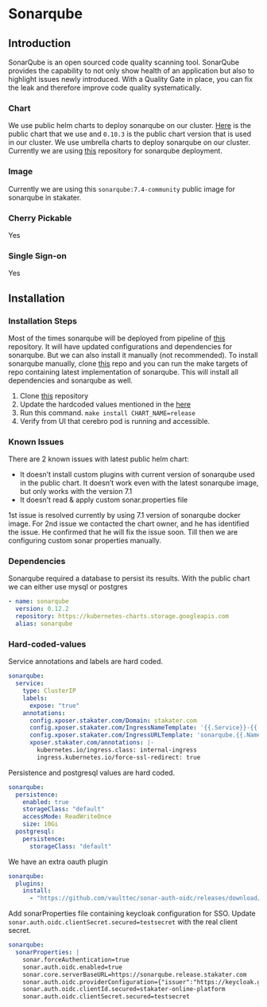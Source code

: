 # Sonarqube

## Introduction

SonarQube is an open sourced code quality scanning tool. SonarQube provides the capability to not only show health of an application but also to highlight issues newly introduced. With a Quality Gate in place, you can fix the leak and therefore improve code quality systematically.

### Chart

We use public helm charts to deploy sonarqube on our cluster. [Here](https://github.com/helm/charts/tree/master/stable/sonarqube) is the public chart that we use and `0.10.3` is the public chart version that is used in our cluster. We use umbrella charts to deploy sonarqube on our cluster. Currently we are using [this](https://github.com/stakater/stakaterkubehelmrelease) repository for sonarqube deployment.

### Image

Currently we are using this `sonarqube:7.4-community` public image for sonarqube in stakater.

### Cherry Pickable

Yes

### Single Sign-on

Yes

## Installation

### Installation Steps

Most of the times sonarqube will be deployed from pipeline of [this](https://github.com/stakater/stakaterkubehelmRelease) repository. It will have updated configurations and dependencies for sonarqube. But we can also install it manually (not recommended). To install sonarqube manually, clone [this](https://github.com/stakater/stakaterkubehelmRelease) repo and you can run the make targets of repo containing latest implementation of sonarqube. This will install all dependencies and sonarqube as well.

1. Clone [this](https://github.com/stakater/stakaterkubehelmRelease) repository
2. Update the hardcoded values mentioned in the [here](#Hard-coded-values)
3. Run this command. `make install CHART_NAME=release`
4. Verify from UI that cerebro pod is running and accessible.

### Known Issues

There are 2 known issues with latest public helm chart:

* It doesn’t install custom plugins with current version of sonarqube used in the public chart. It doesn’t work even with the latest sonarqube image, but only works with the version 7.1
* It doesn’t read & apply custom sonar.properties file

1st issue is resolved currently by using 7.1 version of sonarqube docker image. For 2nd issue we contacted the chart owner, and he has identified the issue. He confirmed that he will fix the issue soon. Till then we are configuring custom sonar properties manually.

### Dependencies

Sonarqube required a database to persist its results. With the public chart we can either use mysql or postgres

```yaml
- name: sonarqube
  version: 0.12.2
  repository: https://kubernetes-charts.storage.googleapis.com
  alias: sonarqube
```

### Hard-coded-values

Service annotations and labels are hard coded.

```yaml
sonarqube:
  service:
    type: ClusterIP
    labels:
      expose: "true"
    annotations:
      config.xposer.stakater.com/Domain: stakater.com
      config.xposer.stakater.com/IngressNameTemplate: '{{.Service}}-{{.Namespace}}'
      config.xposer.stakater.com/IngressURLTemplate: 'sonarqube.{{.Namespace}}.{{.Domain}}'
      xposer.stakater.com/annotations: |-
        kubernetes.io/ingress.class: internal-ingress
        ingress.kubernetes.io/force-ssl-redirect: true
```

Persistence and postgresql values are hard coded.

```yaml
sonarqube:
  persistence:
    enabled: true
    storageClass: "default"
    accessMode: ReadWriteOnce
    size: 10Gi
  postgresql:
    persistence:
      storageClass: "default"
```

We have an extra oauth plugin

```yaml
sonarqube:
  plugins:
    install:
      - "https://github.com/vaulttec/sonar-auth-oidc/releases/download/v1.0.4/sonar-auth-oidc-plugin-1.0.4.jar"
```

Add sonarProperties file containing keycloak configuration for SSO. Update `sonar.auth.oidc.clientSecret.secured=testsecret` with the real client secret.

```yaml
sonarqube:
  sonarProperties: |
    sonar.forceAuthentication=true
    sonar.auth.oidc.enabled=true
    sonar.core.serverBaseURL=https://sonarqube.release.stakater.com
    sonar.auth.oidc.providerConfiguration={"issuer":"https://keycloak.global.stakater.com/auth/realms/stakater","authorization_endpoint":"https://keycloak.global.stakater.com/auth/realms/stakater/protocol/openid-connect/auth","token_endpoint":"https://keycloak.global.stakater.com/auth/realms/stakater/protocol/openid-connect/token","token_introspection_endpoint":"https://keycloak.global.stakater.com/auth/realms/stakater/protocol/openid-connect/token/introspect","userinfo_endpoint":"https://keycloak.global.stakater.com/auth/realms/stakater/protocol/openid-connect/userinfo","end_session_endpoint":"https://keycloak.global.stakater.com/auth/realms/stakater/protocol/openid-connect/logout","jwks_uri":"https://keycloak.global.stakater.com/auth/realms/stakater/protocol/openid-connect/certs","check_session_iframe":"https://keycloak.global.stakater.com/auth/realms/stakater/protocol/openid-connect/login-status-iframe.html","grant_types_supported":["authorization_code","implicit","refresh_token","password","client_credentials"],"response_types_supported":["code","none","id_token","token","id_token token","code id_token","code token","code id_token token"],"subject_types_supported":["public","pairwise"],"id_token_signing_alg_values_supported":["ES384","RS384","HS256","HS512","ES256","RS256","HS384","ES512","RS512"],"userinfo_signing_alg_values_supported":["ES384","RS384","HS256","HS512","ES256","RS256","HS384","ES512","RS512","none"],"request_object_signing_alg_values_supported":["none","RS256"],"response_modes_supported":["query","fragment","form_post"],"registration_endpoint":"https://keycloak.global.stakater.com/auth/realms/stakater/clients-registrations/openid-connect","token_endpoint_auth_methods_supported":["private_key_jwt","client_secret_basic","client_secret_post","client_secret_jwt"],"token_endpoint_auth_signing_alg_values_supported":["RS256"],"claims_supported":["sub","iss","auth_time","name","given_name","family_name","preferred_username","email"],"claim_types_supported":["normal"],"claims_parameter_supported":false,"scopes_supported":["openid","phone","address","email","profile","offline_access"],"request_parameter_supported":true,"request_uri_parameter_supported":true,"code_challenge_methods_supported":["plain","S256"],"tls_client_certificate_bound_access_tokens":true,"introspection_endpoint":"https://keycloak.global.stakater.com/auth/realms/stakater/protocol/openid-connect/token/introspect"}
    sonar.auth.oidc.clientId.secured=stakater-online-platform
    sonar.auth.oidc.clientSecret.secured=testsecret
```